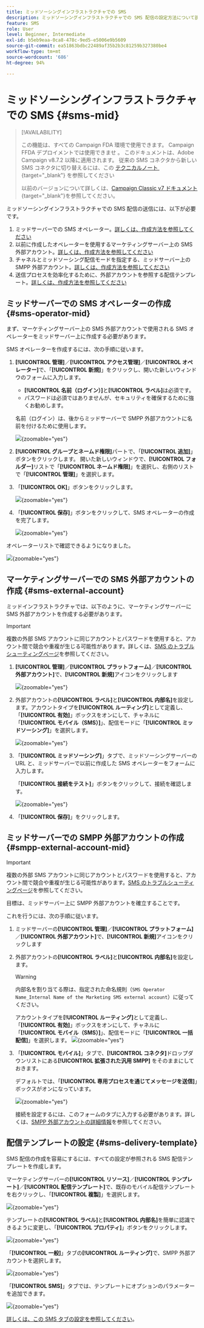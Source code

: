```yaml
---
title: ミッドソーシングインフラストラクチャでの SMS
description: ミッドソーシングインフラストラクチャでの SMS 配信の設定方法について説明します
feature: SMS
role: User
level: Beginner, Intermediate
exl-id: b5eb9eaa-0ca8-478c-9ed5-e5006e9b5609
source-git-commit: ea51863bdbc22489af35b2b3c81259b327380be4
workflow-type: tm+mt
source-wordcount: '686'
ht-degree: 94%

---
```


# ミッドソーシングインフラストラクチャでの SMS {#sms-mid}

>[!AVAILABILITY]
>
>この機能は、すべての Campaign FDA 環境で使用できます。 Campaign FFDA デプロイメントでは使用できませ **&#x200B;**。 このドキュメントは、Adobe Campaign v8.7.2 以降に適用されます。 従来の SMS コネクタから新しい SMS コネクタに切り替えるには、この [&#x200B; テクニカルノート &#x200B;](https://experienceleague.adobe.com/docs/campaign/technotes-ac/tn-new/sms-migration){target="_blank"} を参照してください
>
>以前のバージョンについて詳しくは、[Campaign Classic v7 ドキュメント](https://experienceleague.adobe.com/ja/docs/campaign-classic/using/sending-messages/sending-messages-on-mobiles/sms-set-up/sms-set-up){target="_blank"}を参照してください。

ミッドソーシングインフラストラクチャでの SMS 配信の送信には、以下が必要です。

1. ミッドサーバーでの SMS オペレーター。[詳しくは、作成方法を参照してください](#sms-operator-mid)
1. 以前に作成したオペレーターを使用するマーケティングサーバー上の SMS 外部アカウント。[詳しくは、作成方法を参照してください](#sms-external-account)
1. チャネルとミッドソーシング配信モードを指定する、ミッドサーバー上の SMPP 外部アカウント。[詳しくは、作成方法を参照してください](#smpp-external-account-mid)
1. 送信プロセスを効率化するために、外部アカウントを参照する配信テンプレート。[詳しくは、作成方法を参照してください](#sms-delivery-template)

## ミッドサーバーでの SMS オペレーターの作成 {#sms-operator-mid}

まず、マーケティングサーバー上の SMS 外部アカウントで使用される SMS オペレーターをミッドサーバー上に作成する必要があります。

SMS オペレーターを作成するには、次の手順に従います。

1. **[!UICONTROL 管理]**／**[!UICONTROL アクセス管理]**／**[!UICONTROL オペレーター]**&#x200B;で、「**[!UICONTROL 新規]**」をクリックし、開いた新しいウィンドウのフォームに入力します。

   * **[!UICONTROL 名前（ログイン）]**&#x200B;と&#x200B;**[!UICONTROL ラベル]**&#x200B;は必須です。
   * パスワードは必須ではありませんが、セキュリティを確保するために強くお勧めします。

   名前（ログイン）は、後からミッドサーバーで SMPP 外部アカウントに名前を付けるために使用します。

   ![](assets/smsoperator_mid.png){zoomable="yes"}

1. **[!UICONTROL グループとネームド権限]**&#x200B;パートで、「**[!UICONTROL 追加]**」ボタンをクリックします。
開いた新しいウィンドウで、**[!UICONTROL フォルダー]**&#x200B;リストで「**[!UICONTROL ネームド権限]**」を選択し、右側のリストで「**[!UICONTROL 管理]**」を選択します。

1. 「**[!UICONTROL OK]**」ボタンをクリックします。

   ![](assets/smsoperator_rights.png){zoomable="yes"}

1. 「**[!UICONTROL 保存]**」ボタンをクリックして、SMS オペレーターの作成を完了します。

   ![](assets/smsoperator_save.png){zoomable="yes"}

オペレーターリストで確認できるようになりました。

![](assets/smsoperator_list.png){zoomable="yes"}

## マーケティングサーバーでの SMS 外部アカウントの作成 {#sms-external-account}

ミッドインフラストラクチャでは、以下のように、マーケティングサーバーに SMS 外部アカウントを作成する必要があります。

>[!IMPORTANT]
>
>複数の外部 SMS アカウントに同じアカウントとパスワードを使用すると、アカウント間で競合や重複が生じる可能性があります。詳しくは、[SMS のトラブルシューティングページ](smpp-connection.md#sms-troubleshooting)を参照してください。

1. **[!UICONTROL 管理]**／**[!UICONTROL プラットフォーム]**／**[!UICONTROL 外部アカウント]**&#x200B;で、**[!UICONTROL 新規]**&#x200B;アイコンをクリックします

   ![](assets/sms_extaccount.png){zoomable="yes"}

1. 外部アカウントの&#x200B;**[!UICONTROL ラベル]**&#x200B;と&#x200B;**[!UICONTROL 内部名]**&#x200B;を設定します。アカウントタイプを&#x200B;**[!UICONTROL ルーティング]**&#x200B;として定義し、「**[!UICONTROL 有効]**」ボックスをオンにして、チャネルに「**[!UICONTROL モバイル（SMS）]**」、配信モードに「**[!UICONTROL ミッドソーシング]**」を選択します。

   ![](assets/mid_smsextaccount.png){zoomable="yes"}

1. 「**[!UICONTROL ミッドソーシング]**」タブで、ミッドソーシングサーバーの URL と、ミッドサーバーで以前に作成した SMS オペレーターをフォームに入力します。

   「**[!UICONTROL 接続をテスト]**」ボタンをクリックして、接続を確認します。

   ![](assets/midtab_smsextaccount.png){zoomable="yes"}

1. 「**[!UICONTROL 保存]**」をクリックします。

## ミッドサーバーでの SMPP 外部アカウントの作成 {#smpp-external-account-mid}

>[!IMPORTANT]
>
>複数の外部 SMS アカウントに同じアカウントとパスワードを使用すると、アカウント間で競合や重複が生じる可能性があります。[SMS のトラブルシューティングページ](smpp-connection.md#sms-troubleshooting)を参照してください。

目標は、ミッドサーバー上に SMPP 外部アカウントを確立することです。

これを行うには、次の手順に従います。

1. ミッドサーバーの&#x200B;**[!UICONTROL 管理]**／**[!UICONTROL プラットフォーム]**／**[!UICONTROL 外部アカウント]**&#x200B;で、**[!UICONTROL 新規]**&#x200B;アイコンをクリックします

1. 外部アカウントの&#x200B;**[!UICONTROL ラベル]**&#x200B;と&#x200B;**[!UICONTROL 内部名]**&#x200B;を設定します。

   >[!WARNING]
   >
   >内部名を割り当てる際は、指定された命名規則（`SMS Operator Name_Internal Name of the Marketing SMS external account`）に従ってください。
   >

   アカウントタイプを&#x200B;**[!UICONTROL ルーティング]**&#x200B;として定義し、「**[!UICONTROL 有効]**」ボックスをオンにして、チャネルに「**[!UICONTROL モバイル（SMS）]**」、配信モードに「**[!UICONTROL 一括配信]**」を選択します。
   ![](assets/mid_extaccount.png){zoomable="yes"}

1. 「**[!UICONTROL モバイル]**」タブで、**[!UICONTROL コネクタ]**&#x200B;ドロップダウンリストにある&#x200B;**[!UICONTROL 拡張された汎用 SMPP]** をそのままにしておきます。

   デフォルトでは、「**[!UICONTROL 専用プロセスを通じてメッセージを送信]**」ボックスがオンになっています。

   ![](assets/sms_extaccount_connector.png){zoomable="yes"}

   接続を設定するには、このフォームのタブに入力する必要があります。詳しくは、[SMPP 外部アカウントの詳細情報](smpp-external-account.md#smpp-connection-settings)を参照してください。

## 配信テンプレートの設定 {#sms-delivery-template}

SMS 配信の作成を容易にするには、すべての設定が参照される SMS 配信テンプレートを作成します。

マーケティングサーバーの&#x200B;**[!UICONTROL リソース]**／**[!UICONTROL テンプレート]**／**[!UICONTROL 配信テンプレート]**&#x200B;で、既存のモバイル配信テンプレートを右クリックし、「**[!UICONTROL 複製]**」を選択します。

![](assets/sms_template_duplicate.png){zoomable="yes"}

テンプレートの&#x200B;**[!UICONTROL ラベル]**&#x200B;と&#x200B;**[!UICONTROL 内部名]**&#x200B;を簡単に認識できるように変更し、「**[!UICONTROL プロパティ]**」ボタンをクリックします。

![](assets/sms_template_name.png){zoomable="yes"}

「**[!UICONTROL 一般]**」タブの&#x200B;**[!UICONTROL ルーティング]**&#x200B;で、SMPP 外部アカウントを選択します。

![](assets/mid_template.png){zoomable="yes"}

「**[!UICONTROL SMS]**」タブでは、テンプレートにオプションのパラメーターを追加できます。

![](assets/sms_template_properties.png){zoomable="yes"}

[詳しくは、この SMS タブの設定を参照してください](sms-delivery-settings.md)。
